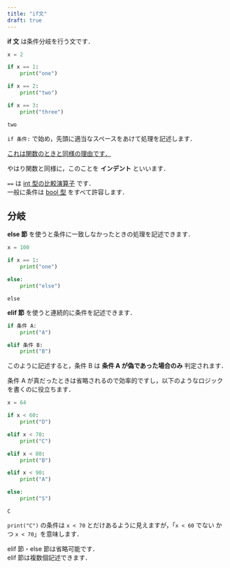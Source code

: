 ```yaml
---
title: "if文"
draft: true
---
```


**if 文** は条件分岐を行う文です．

~~~code:main.py
x = 2

if x == 1:
    print("one")

if x == 2:
    print("two")

if x == 3:
    print("three")
~~~

~~~code:output
two
~~~

`if 条件:` で始め，先頭に適当なスペースをあけて処理を記述します．

[これは関数のときと同様の理由です．](/computer-science/python/syntax/function-and-lambda)

やはり関数と同様に，このことを **インデント** といいます．

`==` は [int 型の比較演算子](/computer-science/python/type/numeric) です．  
一般に条件は [bool 型](/computer-science/python/type/bool) をすべて許容します．

## 分岐

**else 節** を使うと条件に一致しなかったときの処理を記述できます．

~~~code:main.py
x = 100

if x == 1:
    print("one")

else:
    print("else")
~~~

~~~code:output
else
~~~

**elif 節** を使うと連続的に条件を記述できます．

~~~code:main.py
if 条件 A:
    print("A")

elif 条件 B:
    print("B")
~~~

このように記述すると，条件 B は **条件 A が偽であった場合のみ** 判定されます．

条件 A が真だったときは省略されるので効率的ですし，以下のようなロジックを書くのに役立ちます．

~~~code:main.py
x = 64

if x < 60:
    print("D")

elif x < 70:
    print("C")

elif x < 80:
    print("B")

elif x < 90:
    print("A")

else:
    print("S")
~~~

~~~code:output
C
~~~

`print("C")` の条件は `x < 70` とだけあるように見えますが，「`x < 60` でない かつ `x < 70`」を意味します．

elif 節・else 節は省略可能です．  
elif 節は複数個記述できます．
